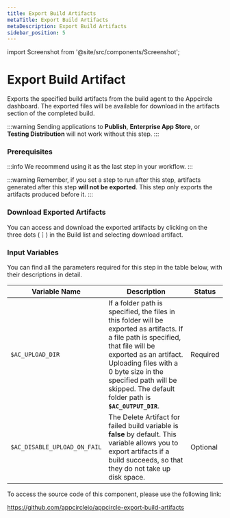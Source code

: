 ```yaml
---
title: Export Build Artifacts
metaTitle: Export Build Artifacts
metaDescription: Export Build Artifacts
sidebar_position: 5
---
```


import Screenshot from '@site/src/components/Screenshot';


# Export Build Artifact

Exports the specified build artifacts from the build agent to the Appcircle dashboard. The exported files will be available for download in the artifacts section of the completed build.

:::warning
Sending applications to **Publish**, **Enterprise App Store**, or **Testing Distribution** will not work without this step.
:::

### Prerequisites

:::info
We recommend using it as the last step in your workflow.
:::

<Screenshot url='https://cdn.appcircle.io/docs/assets/BE2584-exportOrder.png' />

:::warning
Remember, if you set a step to run after this step, artifacts generated after this step **will not be exported**. This step only exports the artifacts produced before it.
:::

### Download Exported Artifacts

You can access and download the exported artifacts by clicking on the three dots (**⋮**) in the Build list and selecting download artifact. 

<Screenshot url='https://cdn.appcircle.io/docs/assets/BE2584-exportDownload.png' />

### Input Variables

You can find all the parameters required for this step in the table below, with their descriptions in detail.

<Screenshot url='https://cdn.appcircle.io/docs/assets/BE2584-exportInput.png' />


| Variable Name                 | Description                                    | Status |
|-------------------------------|------------------------------------------------|--------|
| `$AC_UPLOAD_DIR`              | If a folder path is specified, the files in this folder will be exported as artifacts. If a file path is specified, that file will be exported as an artifact. Uploading files with a 0 byte size in the specified path will be skipped. The default folder path is **`$AC_OUTPUT_DIR`**. | Required |
| `$AC_DISABLE_UPLOAD_ON_FAIL`  | The Delete Artifact for failed build variable is **false** by default. This variable allows you to export artifacts if a build succeeds, so that they do not take up disk space.  | Optional |

To access the source code of this component, please use the following link:

https://github.com/appcircleio/appcircle-export-build-artifacts
